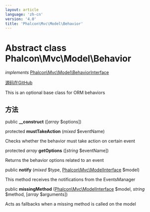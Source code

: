 ```yaml
---
layout: article
language: 'zh-cn'
version: '4.0'
title: 'Phalcon\Mvc\Model\Behavior'
---
```


# Abstract class **Phalcon\Mvc\Model\Behavior**

*implements* [Phalcon\Mvc\Model\BehaviorInterface](api/Phalcon_Mvc_Model_BehaviorInterface)

<a href="https://github.com/phalcon/cphalcon/tree/v4.0.0/phalcon/mvc/model/behavior.zep" class="btn btn-default btn-sm">源码在GitHub</a>

This is an optional base class for ORM behaviors

## 方法

public **__construct** ([*array* $options])

protected **mustTakeAction** (*mixed* $eventName)

Checks whether the behavior must take action on certain event

protected *array* **getOptions** ([*string* $eventName])

Returns the behavior options related to an event

public **notify** (*mixed* $type, [Phalcon\Mvc\ModelInterface](api/Phalcon_Mvc_ModelInterface) $model)

This method receives the notifications from the EventsManager

public **missingMethod** ([Phalcon\Mvc\ModelInterface](api/Phalcon_Mvc_ModelInterface) $model, *string* $method, [*array* $arguments])

Acts as fallbacks when a missing method is called on the model